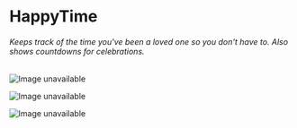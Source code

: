 # HappyTime
###### Keeps track of the time you've been a loved one so you don't have to. Also shows countdowns for celebrations.

![Image unavailable](https://i.gyazo.com/2e891b3d16edf6cfb511ffb8244a75b9.png)

![Image unavailable](https://i.gyazo.com/1eae5d4c8127ca646d5aa483dd47ffe2.png)

![Image unavailable](https://i.gyazo.com/65a366e2b7896c4e1760e4a2371ce5ca.png)

